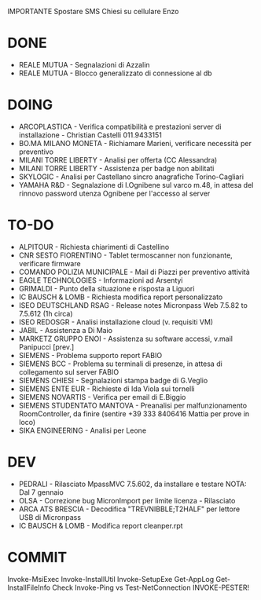 IMPORTANTE Spostare SMS Chiesi su cellulare Enzo


# DONE
- REALE MUTUA - Segnalazioni di Azzalin
- REALE MUTUA - Blocco generalizzato di connessione al db 


# DOING
- ARCOPLASTICA - Verifica compatibilità e prestazioni server di installazione - Christian Castelli 011.9433151
- BO.MA MILANO MONETA - Richiamare Marieni, verificare necessità per preventivo <!-- Pomeriggio -->
- MILANI TORRE LIBERTY - Analisi per offerta (CC Alessandra)
- MILANI TORRE LIBERTY - Assistenza per badge non abilitati
- SKYLOGIC - Analisi per Castellano sincro anagrafiche Torino-Cagliari <!-- Pianificare call con Adriano -->
- YAMAHA R&D - Segnalazione di I.Ognibene sul varco m.48, in attesa del rinnovo password utenza Ognibene per l'accesso al server


# TO-DO
- ALPITOUR - Richiesta chiarimenti di Castellino
- CNR SESTO FIORENTINO - Tablet termoscanner non funzionante, verificare firmware
- COMANDO POLIZIA MUNICIPALE - Mail di Piazzi per preventivo attività
- EAGLE TECHNOLOGIES - Informazioni ad Arsentyi
- GRIMALDI - Punto della situazione e risposta a Liguori
- IC BAUSCH & LOMB - Richiesta modifica report personalizzato
- ISEO DEUTSCHLAND RSAG - Release notes Micronpass Web 7.5.82 to 7.5.612 (1h circa)
- ISEO REDOSGR - Analisi installazione cloud (v. requisiti VM)
- JABIL - Assistenza a Di Maio
- MARKETZ GRUPPO ENOI - Assistenza su software accessi, v.mail Panipucci [prev.]
- SIEMENS - Problema supporto report FABIO
- SIEMENS BCC - Problema su terminali di presenze, in attesa di collegamento sul server FABIO
- SIEMENS CHIESI - Segnalazioni stampa badge di G.Veglio
- SIEMENS ENTE EUR - Richieste di Ida Viola sui tornelli
- SIEMENS NOVARTIS - Verifica per email di E.Biggio
- SIEMENS STUDENTATO MANTOVA - Preanalisi per malfunzionamento RoomController, da finire (sentire +39 333 8406416 Mattia per prove in loco)
- SIKA ENGINEERING - Analisi per Leone


# DEV
- PEDRALI - Rilasciato MpassMVC 7.5.602, da installare e testare NOTA: Dal 7 gennaio
- OLSA - Correzione bug MicronImport per limite licenza - Rilasciato
- ARCA ATS BRESCIA - Decodifica "TREVNIBBLE;T2HALF" per lettore USB di Micronpass
- IC BAUSCH & LOMB - Modifica report cleanper.rpt


# COMMIT
Invoke-MsiExec
Invoke-InstallUtil
Invoke-SetupExe
Get-AppLog
Get-InstallFileInfo
Check Invoke-Ping vs Test-NetConnection
INVOKE-PESTER!